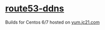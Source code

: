 # [route53-ddns](https://github.com/jc21/route53-ddns)

Builds for Centos 6/7 hosted on [yum.jc21.com](https://yum.jc21.com)

